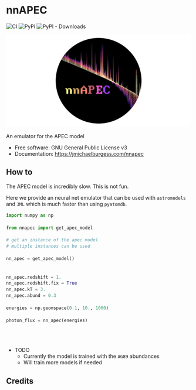 # nnAPEC
![CI](https://github.com/grburgess/nnapec/workflows/CI/badge.svg?branch=master)
![PyPI](https://img.shields.io/pypi/v/nnapec)
![PyPI - Downloads](https://img.shields.io/pypi/dm/nnapec)

![alt text](https://raw.githubusercontent.com/grburgess/nnapec/master/docs/media/logo.png)


An emulator for the APEC model


* Free software: GNU General Public License v3
* Documentation: https://jmichaelburgess.com/nnapec


## How to

The APEC model is incredibly slow. This is not fun.

Here we provide an neural net emulator that can be used with `astromodels` and
`3ML` which is much faster than using `pyatomdb`.

```python
import numpy as np

from nnapec import get_apec_model

# get an instance of the apec model
# multiple instances can be used

nn_apec = get_apec_model()


nn_apec.redshift = 1.
nn_apec.redshift.fix = True
nn_apec.kT = 3.
nn_apec.abund = 0.3

energies = np.geomspace(0.1, 10., 1000)

photon_flux = nn_apec(energies)





```


* TODO
  *  Currently the model is trained with the `AG89` abundances
  *  Will train more models if needed

## Credits

